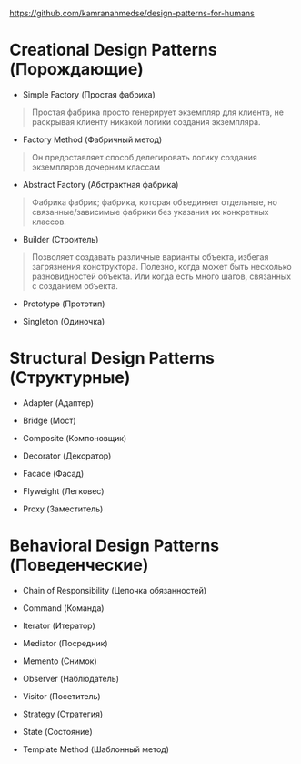 https://github.com/kamranahmedse/design-patterns-for-humans
# Creational Design Patterns (Порождающие)
- Simple Factory (Простая фабрика)
<blockquote>
  <p>Простая фабрика просто генерирует экземпляр для клиента, не раскрывая клиенту никакой логики создания экземпляра.</p>
</blockquote>

- Factory Method (Фабричный метод)
<blockquote>
  <p>Он предоставляет способ делегировать логику создания экземпляров дочерним классам</p>
</blockquote>

- Abstract Factory (Абстрактная фабрика)
<blockquote>
  <p>Фабрика фабрик; фабрика, которая объединяет отдельные, но связанные/зависимые фабрики без указания их конкретных классов.</p>
</blockquote>

- Builder (Строитель)
<blockquote>
  <p>Позволяет создавать различные варианты объекта, избегая загрязнения конструктора. Полезно, когда может быть несколько разновидностей объекта. Или когда есть много шагов, связанных с созданием объекта.</p>
</blockquote>

- Prototype (Прототип)
<blockquote>
  <p></p>
</blockquote>

- Singleton (Одиночка)
<blockquote>
  <p></p>
</blockquote>

# Structural Design Patterns (Структурные)
- Adapter (Адаптер)
<blockquote>
  <p></p>
</blockquote>

- Bridge (Мост)
<blockquote>
  <p></p>
</blockquote>

- Composite (Компоновщик)
<blockquote>
  <p></p>
</blockquote>

- Decorator (Декоратор)
<blockquote>
  <p></p>
</blockquote>

- Facade (Фасад)
<blockquote>
  <p></p>
</blockquote>

- Flyweight (Легковес)
<blockquote>
  <p></p>
</blockquote>

- Proxy (Заместитель)
<blockquote>
  <p></p>
</blockquote>

# Behavioral Design Patterns (Поведенческие)
- Chain of Responsibility (Цепочка обязанностей)
<blockquote>
  <p></p>
</blockquote>

- Command (Команда)
<blockquote>
  <p></p>
</blockquote>

- Iterator (Итератор)
<blockquote>
  <p></p>
</blockquote>

- Mediator (Посредник)
<blockquote>
  <p></p>
</blockquote>

- Memento (Снимок)
<blockquote>
  <p></p>
</blockquote>

- Observer (Наблюдатель)
<blockquote>
  <p></p>
</blockquote>

- Visitor (Посетитель)
<blockquote>
  <p></p>
</blockquote>

- Strategy (Стратегия)
<blockquote>
  <p></p>
</blockquote>

- State (Состояние)
<blockquote>
  <p></p>
</blockquote>

- Template Method (Шаблонный метод)
<blockquote>
  <p></p>
</blockquote>
